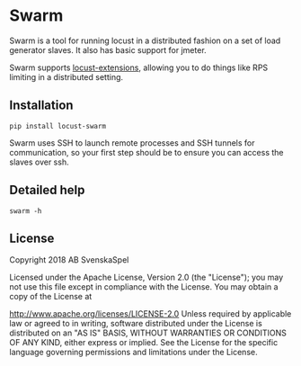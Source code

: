 # Swarm

Swarm is a tool for running locust in a distributed fashion on a set of load generator slaves. It also has basic support for jmeter.

Swarm supports [locust-extensions](https://github.com/SvenskaSpel/locust-extensions), allowing you to do things like RPS limiting in a distributed setting.

## Installation

```pip install locust-swarm```

Swarm uses SSH to launch remote processes and SSH tunnels for communication, so your first step should be to ensure you can access the slaves over ssh.

## Detailed help

```swarm -h```

## License

Copyright 2018 AB SvenskaSpel

Licensed under the Apache License, Version 2.0 (the "License"); you may not use this file except in compliance with the License. You may obtain a copy of the License at

http://www.apache.org/licenses/LICENSE-2.0
Unless required by applicable law or agreed to in writing, software distributed under the License is distributed on an "AS IS" BASIS, WITHOUT WARRANTIES OR CONDITIONS OF ANY KIND, either express or implied. See the License for the specific language governing permissions and limitations under the License.
